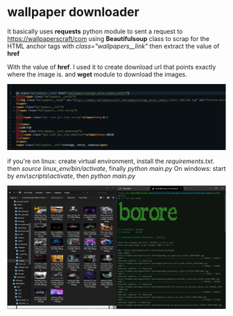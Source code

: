 # wallpaper downloader

It basically uses __requests__ python module to sent a request to <https://wallpaperscraft/com>
using  __Beautifulsoup__ class to scrap for the HTML anchor tags with *class="wallpapers__link"* then
extract the value of __href__

With the value of __href__. I used it to create download url that points exactly where the image is.
and __wget__ module to download the images.

![How the anchor is describe on the website](/img/anchor_tag.png)

if you're on linux: create virtual environment, install the _requirements.txt_. then *source linux_env/bin/activate*, finally *python main.py*
On windows: start by *env\scripts\activate*, then *python main.py*

![code in](/img/screensho.png)
